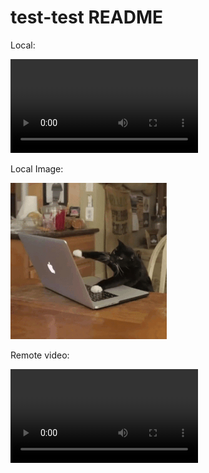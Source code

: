 # test-test README

Local:

<video src="test.mp4"></video>

Local Image: 

<img src="cat.gif">

Remote video:

<video src="https://github.com/mjbvz/test-vscode-ext/raw/main/test.mp4"></video>